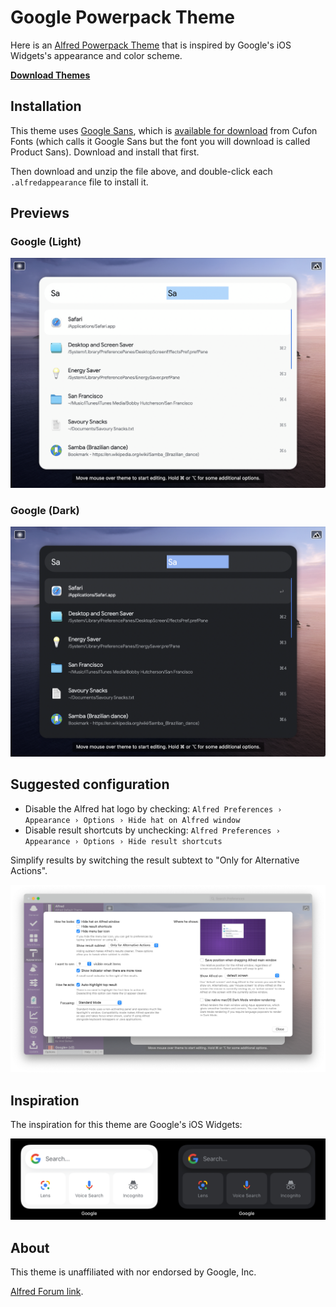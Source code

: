# Google Powerpack Theme

Here is an [Alfred Powerpack Theme](https://www.alfredapp.com/help/appearance/) that is inspired by Google's iOS Widgets's appearance and color scheme.

[**Download Themes**](https://github.com/chrismessina/alfred-theme-google/releases/latest)

## Installation

This theme uses [Google Sans](https://www.typewolf.com/google-sans), which is [available for download](https://www.cufonfonts.com/font/google-sans) from Cufon Fonts (which calls it Google Sans but the font you will download is called Product Sans). Download and install that first.

Then download and unzip the file above, and double-click each `.alfredappearance` file to install it.

## Previews

### Google (Light)

[![Google (Light) - Alfred Theme Preview](./assets/google-light.png)](./assets/google-light.png)

### Google (Dark)

[![Google (Dark) - Alfred Theme Preview](./assets/google-dark.png)](./assets/google-dark.png)

## Suggested configuration

- Disable the Alfred hat logo by checking: `Alfred Preferences › Appearance › Options › Hide hat on Alfred window`
- Disable result shortcuts by unchecking: `Alfred Preferences › Appearance › Options › Hide result shortcuts`

Simplify results by switching the result subtext to "Only for Alternative Actions".

[![Alfred Appearance Options](./assets/alfred-appearance-options.png)](./assets/alfred-appearance-options.png)

## Inspiration

The inspiration for this theme are Google's iOS Widgets:

[![Google iOS Widgets](./assets/widgets.png)](./assets/widgets.png)

## About

This theme is unaffiliated with nor endorsed by Google, Inc.

<a href="https://www.alfredforum.com/topic/16270-google-inspired-theme/">Alfred Forum link</a>.
